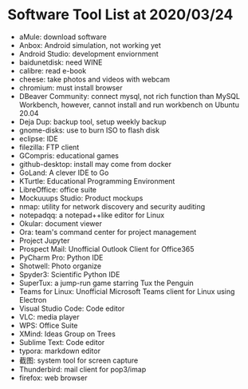 # Software Tool List at 2020/03/24

* aMule: download software
* Anbox: Android simulation, not working yet
* Android Studio: development enviornment
* baidunetdisk: need WINE
* calibre: read e-book
* cheese: take photos and videos with webcam
* chromium: must install browser
* DBeaver Community: connect mysql, not rich function than MySQL Workbench, however, cannot install and run workbench on Ubuntu 20.04
* Deja Dup: backup tool, setup weekly backup
* gnome-disks: use to burn ISO to flash disk
* eclipse: IDE
* filezilla: FTP client
* GCompris: educational games
* github-desktop: install may come from docker
* GoLand: A clever IDE to Go
* KTurtle: Educational Programming Environment
* LibreOffice: office suite
* Mockuuups Studio: Product mockups
* nmap: utility for network discovery and security auditing
* notepadqq: a notepad++like editor for Linux
* Okular: document viewer
* Ora: team's command center for project management
* Project Jupyter
* Prospect Mail: Unofficial Outlook Client for Office365
* PyCharm Pro: Python IDE
* Shotwell: Photo organize
* Spyder3: Scientific Python IDE
* SuperTux: a jump-run game starring Tux the Penguin
* Teams for Linux: Unofficial Microsoft Teams client for Linux using Electron
* Visual Studio Code: Code editor
* VLC: media player
* WPS: Office Suite
* XMind: Ideas Group on Trees
* Sublime Text: Code editor
* typora: markdown editor
* 截图: system tool for screen capture
* Thunderbird: mail client for pop3/imap
* firefox: web browser

